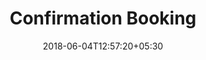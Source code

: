 ---
title: "Confirmation Booking"
date: 2018-06-04T12:57:20+05:30
draft: false
layout: booking-admin
url: /booking-admin/

---